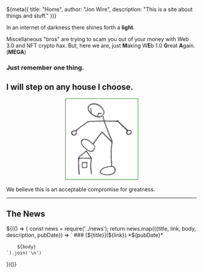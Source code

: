 ${meta({
	title: "Home",
	author: "Jon Wire",
	description: "This is a site about things and stuff."
})}

In an internet of darkness there shines forth a **light**.

Miscellaneous "bros" are trying to scam you out of your money with Web 3.0 and NFT crypto hax. But, here we are, just **M**aking W**E**b 1.0 **G**reat **A**gain. (**MEGA**)

### Just remember one thing.

## I will step on any house I choose.

<p style='text-align: center'>
	<img
		src='/images/big_giant.png'
		alt='Angry Stickman'
		style='border: 1px solid green; background-color: white'
	/>
</p>

We believe this is an acceptable compromise for greatness.

---

## The News

<div class='news'>
${(() => {
	const news = require('../news');
	return news.map(({title, link, body, description, pubDate}) => `
		### [${title}](${link})
		*${pubDate}*

		${body}
	`).join('\n')
})()}
</div>
